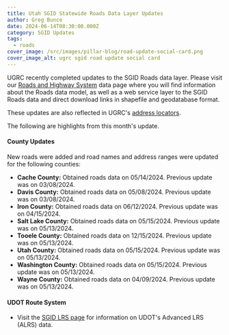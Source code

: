 ```yaml
---
title: Utah SGID Statewide Roads Data Layer Updates
author: Greg Bunce
date: 2024-06-14T08:30:00.000Z
category: SGID Updates
tags:
  - roads
cover_image: /src/images/pillar-blog/road-update-social-card.png
cover_image_alt: ugrc sgid road update social card
---
```


UGRC recently completed updates to the SGID Roads data layer. Please visit our [Roads and Highway System](/products/sgid/transportation/road-centerlines/) data page where you will find information about the Roads data model, as well as a web service layer to the SGID Roads data and direct download links in shapefile and geodatabase format.

These updates are also reflected in UGRC's [address locators](/products/sgid/address/).

The following are highlights from this month's update.

#### County Updates

New roads were added and road names and address ranges were updated for the following counties:

- **Cache County:** Obtained roads data on 05/14/2024. Previous update was on 03/08/2024.
- **Davis County:** Obtained roads data on 05/08/2024. Previous update was on 03/08/2024.
- **Iron County:** Obtained roads data on 06/12/2024. Previous update was on 04/15/2024.
- **Salt Lake County:** Obtained roads data on 05/15/2024. Previous update was on 05/13/2024.
- **Tooele County:** Obtained roads data on 12/15/2024. Previous update was on 05/13/2024.
- **Utah County:** Obtained roads data on 05/15/2024. Previous update was on 05/13/2024.
- **Washington County:** Obtained roads data on 05/15/2024. Previous update was on 05/13/2024.
- **Wayne County:** Obtained roads data on 04/09/2024. Previous update was on 05/13/2024.

#### UDOT Route System

- Visit the [SGID LRS page](/products/sgid/transportation/road-centerlines/) for information on UDOT's Advanced LRS (ALRS) data.
